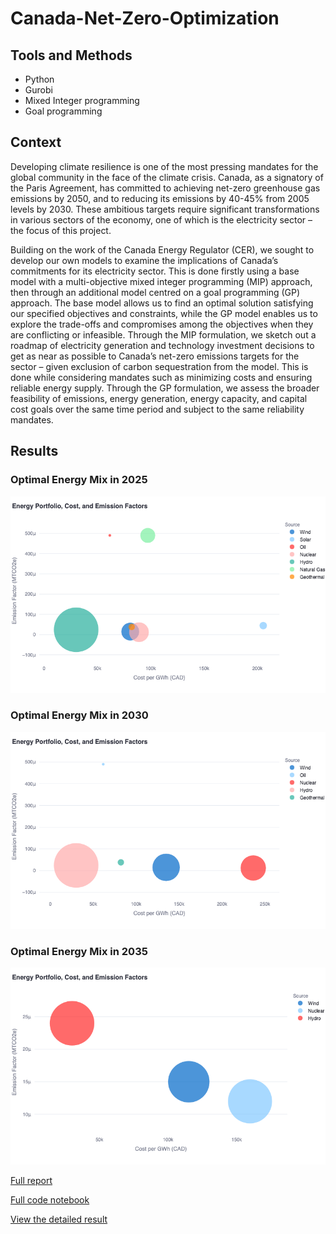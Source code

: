 # Canada-Net-Zero-Optimization

## Tools and Methods
- Python
- Gurobi
- Mixed Integer programming
- Goal programming


## Context
Developing climate resilience is one of the most pressing mandates for the global community in the face
of the climate crisis. Canada, as a signatory of the Paris Agreement, has committed to achieving net-zero
greenhouse gas emissions by 2050, and to reducing its emissions by 40-45% from 2005 levels by 2030.
These ambitious targets require significant transformations in various sectors of the economy, one of
which is the electricity sector – the focus of this project.

Building on the work of the Canada Energy Regulator (CER), we sought to develop our own models
to examine the implications of Canada’s commitments for its electricity sector. This is done firstly
using a base model with a multi-objective mixed integer programming (MIP) approach, then through
an additional model centred on a goal programming (GP) approach. The base model allows us to find
an optimal solution satisfying our specified objectives and constraints, while the GP model enables us
to explore the trade-offs and compromises among the objectives when they are conflicting or infeasible.
Through the MIP formulation, we sketch out a roadmap of electricity generation and technology
investment decisions to get as near as possible to Canada’s net-zero emissions targets for the sector –
given exclusion of carbon sequestration from the model. This is done while considering mandates such
as minimizing costs and ensuring reliable energy supply. Through the GP formulation, we assess the
broader feasibility of emissions, energy generation, energy capacity, and capital cost goals over the same
time period and subject to the same reliability mandates.

## Results
### Optimal Energy Mix in 2025
![2025](https://github.com/Abdul-AA/Canada-Net-Zero-Optimization/blob/3b65bafcb3de295e2c3cc5b38d0193cf35e80909/2025.png)
### Optimal Energy Mix in 2030
![2030](https://github.com/Abdul-AA/Canada-Net-Zero-Optimization/blob/3b65bafcb3de295e2c3cc5b38d0193cf35e80909/2030.png)

### Optimal Energy Mix in 2035
![2035](https://github.com/Abdul-AA/Canada-Net-Zero-Optimization/blob/3b65bafcb3de295e2c3cc5b38d0193cf35e80909/2035.png)



[Full report](https://github.com/Abdul-AA/Canada-Net-Zero-Optimization/blob/cc06ab7934bf71219d516aab8a7c509221d1cca3/Optimization.pdf)

[Full code notebook](https://github.com/Abdul-AA/Canada-Net-Zero-Optimization/blob/08753f6c4f4fa6fc71da2bd8f59e847d0e48a19c/Canada-Net-Zero.ipynb)

[View the detailed result](https://canada-net-zero.streamlit.app/)
